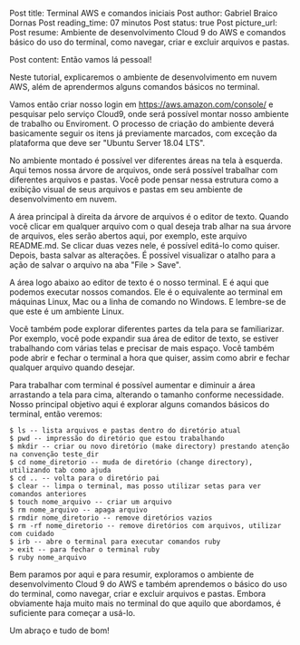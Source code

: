 Post title: Terminal AWS e comandos iniciais
Post author: Gabriel Braico Dornas
Post reading_time: 07 minutos
Post status: true
Post picture_url:
Post resume: Ambiente de desenvolvimento Cloud 9 do AWS e comandos básico do uso do terminal, como navegar, criar e excluir arquivos e pastas.



Post content:
Então vamos lá pessoal!

Neste tutorial, explicaremos o ambiente de desenvolvimento em nuvem AWS, além de aprendermos alguns comandos básicos no terminal.

Vamos então criar nosso login em https://aws.amazon.com/console/ e pesquisar pelo serviço Cloud9, onde será possível montar nosso ambiente de trabalho ou Enviroment. O processo de criação do ambiente deverá basicamente seguir os itens já previamente marcados, com exceção da plataforma que deve ser "Ubuntu Server 18.04 LTS".

No ambiente montado é possível ver diferentes áreas na tela à esquerda. Aqui temos nossa árvore de arquivos, onde será possível trabalhar com diferentes arquivos e pastas. Você pode pensar nessa estrutura como a exibição visual de seus arquivos e pastas em seu ambiente de desenvolvimento em nuvem.

A área principal à direita da árvore de arquivos é o editor de texto. Quando você clicar em qualquer arquivo com o qual deseja trab
alhar na sua árvore de arquivos, eles serão abertos aqui, por exemplo, este arquivo README.md. Se clicar duas vezes nele, é possível editá-lo como quiser. Depois, basta salvar as alterações. É possível visualizar o atalho para a ação de salvar o arquivo na aba "File > Save".

A área logo abaixo ao editor de texto é o nosso terminal. E é aqui que podemos executar nossos comandos. Ele é o equivalente ao terminal em máquinas Linux,  Mac ou a linha de comando no Windows. E lembre-se de que este é um ambiente Linux.

Você também pode explorar diferentes partes da tela para se familiarizar. Por exemplo, você pode expandir sua área de editor de texto, se estiver trabalhando com várias telas e precisar de mais espaço. Você também pode abrir e fechar o terminal a hora que quiser, assim como abrir e fechar qualquer arquivo quando desejar.

Para trabalhar com terminal é possível aumentar e diminuir a área arrastando a tela para cima, alterando o tamanho conforme necessidade.
Nosso principal objetivo aqui é explorar alguns comandos básicos do terminal, então veremos:

```
$ ls -- lista arquivos e pastas dentro do diretório atual
$ pwd -- impressão do diretório que estou trabalhando
$ mkdir -- criar ou novo diretório (make directory) prestando atenção na convenção teste_dir
$ cd nome_diretorio -- muda de diretório (change directory), utilizando tab como ajuda
$ cd .. -- volta para o diretório pai
$ clear -- limpa o terminal, mas posso utilizar setas para ver comandos anteriores
$ touch nome_arquivo -- criar um arquivo
$ rm nome_arquivo -- apaga arquivo
$ rmdir nome_diretorio -- remove diretórios vazios
$ rm -rf nome_diretorio -- remove diretórios com arquivos, utilizar com cuidado
$ irb -- abre o terminal para executar comandos ruby
> exit -- para fechar o terminal ruby
$ ruby nome_arquivo
```

Bem paramos por aqui e para resumir, exploramos o ambiente de desenvolvimento Cloud 9 do AWS e também aprendemos o básico do uso do terminal, como navegar, criar e excluir arquivos e pastas. Embora obviamente haja muito mais no terminal do que aquilo que abordamos, é suficiente para começar a usá-lo.

Um abraço e tudo de bom!



